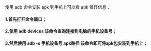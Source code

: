 

使用 adb 命令安装 apk 到手机上可以看 apk 错误信息：

#### 1.首先打开命令窗口；

#### 2.使用 adb devices 该命令查询连接到电脑的手机设备号；

#### 3.然后使用 adb -s 手机设备号 apk路径 该命令即可将apk包安装到手机上；